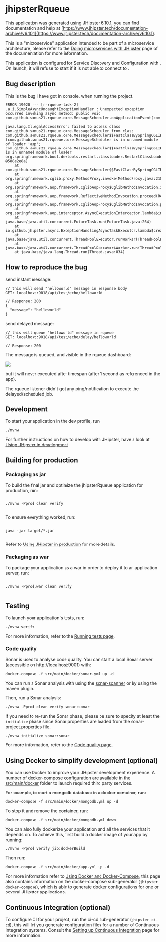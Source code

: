 # jhipsterRqueue

This application was generated using JHipster 6.10.1, you can find documentation and help at [https://www.jhipster.tech/documentation-archive/v6.10.1](https://www.jhipster.tech/documentation-archive/v6.10.1).

This is a "microservice" application intended to be part of a microservice architecture, please refer to the [Doing microservices with JHipster][] page of the documentation for more information.

This application is configured for Service Discovery and Configuration with . On launch, it will refuse to start if it is not able to connect to .

## Bug description

This is the bug i have got in console. when running the project.

```
ERROR 19020 --- [r-rqueue-task-2] .a.i.SimpleAsyncUncaughtExceptionHandler : Unexpected exception occurred invoking async method: public void com.github.sonus21.rqueue.core.MessageScheduler.onApplicationEvent(com.github.sonus21.rqueue.models.event.RqueueBootstrapEvent)

java.lang.IllegalAccessError: failed to access class com.github.sonus21.rqueue.core.MessageScheduler from class com.github.sonus21.rqueue.core.MessageScheduler$$FastClassBySpringCGLIB$$c8e81411 (com.github.sonus21.rqueue.core.MessageScheduler is in unnamed module of loader 'app'; com.github.sonus21.rqueue.core.MessageScheduler$$FastClassBySpringCGLIB$$c8e81411 is in unnamed module of loader org.springframework.boot.devtools.restart.classloader.RestartClassLoader @588e2e8a)
	at com.github.sonus21.rqueue.core.MessageScheduler$$FastClassBySpringCGLIB$$c8e81411.invoke(<generated>)
	at org.springframework.cglib.proxy.MethodProxy.invoke(MethodProxy.java:218)
	at org.springframework.aop.framework.CglibAopProxy$CglibMethodInvocation.invokeJoinpoint(CglibAopProxy.java:771)
	at org.springframework.aop.framework.ReflectiveMethodInvocation.proceed(ReflectiveMethodInvocation.java:163)
	at org.springframework.aop.framework.CglibAopProxy$CglibMethodInvocation.proceed(CglibAopProxy.java:749)
	at org.springframework.aop.interceptor.AsyncExecutionInterceptor.lambda$invoke$0(AsyncExecutionInterceptor.java:115)
	at java.base/java.util.concurrent.FutureTask.run(FutureTask.java:264)
	at io.github.jhipster.async.ExceptionHandlingAsyncTaskExecutor.lambda$createWrappedRunnable$1(ExceptionHandlingAsyncTaskExecutor.java:78)
	at java.base/java.util.concurrent.ThreadPoolExecutor.runWorker(ThreadPoolExecutor.java:1128)
	at java.base/java.util.concurrent.ThreadPoolExecutor$Worker.run(ThreadPoolExecutor.java:628)
	at java.base/java.lang.Thread.run(Thread.java:834)
```
## How to reproduce the bug

send instant message: 

```
// this will send "helloworld" message in response body
GET: localhost:9018/api/test/echo/helloworld 

// Response: 200
{
  "message": "helloworld"
}
```

send delayed message: 

```
// this will queue "helloworld" message in rqueue
GET: localhost:9018/api/test/echo/delay/helloworld

// Response: 200
```

The message is queued, and visible in the rqueue dashboard:

<img src="https://i.ibb.co/n1PWpnK/image.png" />  

but it will never executed after timespan (after 1 second as referenced in the app).

The rqueue listener didn't got any ping/notification to execute the delayed/scheduled job. 

## Development

To start your application in the dev profile, run:

```
./mvnw
```

For further instructions on how to develop with JHipster, have a look at [Using JHipster in development][].

## Building for production

### Packaging as jar

To build the final jar and optimize the jhipsterRqueue application for production, run:

```

./mvnw -Pprod clean verify


```

To ensure everything worked, run:

```

java -jar target/*.jar


```

Refer to [Using JHipster in production][] for more details.

### Packaging as war

To package your application as a war in order to deploy it to an application server, run:

```

./mvnw -Pprod,war clean verify


```

## Testing

To launch your application's tests, run:

```
./mvnw verify
```

For more information, refer to the [Running tests page][].

### Code quality

Sonar is used to analyse code quality. You can start a local Sonar server (accessible on http://localhost:9001) with:

```
docker-compose -f src/main/docker/sonar.yml up -d
```

You can run a Sonar analysis with using the [sonar-scanner](https://docs.sonarqube.org/display/SCAN/Analyzing+with+SonarQube+Scanner) or by using the maven plugin.

Then, run a Sonar analysis:

```
./mvnw -Pprod clean verify sonar:sonar
```

If you need to re-run the Sonar phase, please be sure to specify at least the `initialize` phase since Sonar properties are loaded from the sonar-project.properties file.

```
./mvnw initialize sonar:sonar
```

For more information, refer to the [Code quality page][].

## Using Docker to simplify development (optional)

You can use Docker to improve your JHipster development experience. A number of docker-compose configuration are available in the [src/main/docker](src/main/docker) folder to launch required third party services.

For example, to start a mongodb database in a docker container, run:

```
docker-compose -f src/main/docker/mongodb.yml up -d
```

To stop it and remove the container, run:

```
docker-compose -f src/main/docker/mongodb.yml down
```

You can also fully dockerize your application and all the services that it depends on.
To achieve this, first build a docker image of your app by running:

```
./mvnw -Pprod verify jib:dockerBuild
```

Then run:

```
docker-compose -f src/main/docker/app.yml up -d
```

For more information refer to [Using Docker and Docker-Compose][], this page also contains information on the docker-compose sub-generator (`jhipster docker-compose`), which is able to generate docker configurations for one or several JHipster applications.

## Continuous Integration (optional)

To configure CI for your project, run the ci-cd sub-generator (`jhipster ci-cd`), this will let you generate configuration files for a number of Continuous Integration systems. Consult the [Setting up Continuous Integration][] page for more information.

[jhipster homepage and latest documentation]: https://www.jhipster.tech
[jhipster 6.10.1 archive]: https://www.jhipster.tech/documentation-archive/v6.10.1
[doing microservices with jhipster]: https://www.jhipster.tech/documentation-archive/v6.10.1/microservices-architecture/
[using jhipster in development]: https://www.jhipster.tech/documentation-archive/v6.10.1/development/
[using docker and docker-compose]: https://www.jhipster.tech/documentation-archive/v6.10.1/docker-compose
[using jhipster in production]: https://www.jhipster.tech/documentation-archive/v6.10.1/production/
[running tests page]: https://www.jhipster.tech/documentation-archive/v6.10.1/running-tests/
[code quality page]: https://www.jhipster.tech/documentation-archive/v6.10.1/code-quality/
[setting up continuous integration]: https://www.jhipster.tech/documentation-archive/v6.10.1/setting-up-ci/
